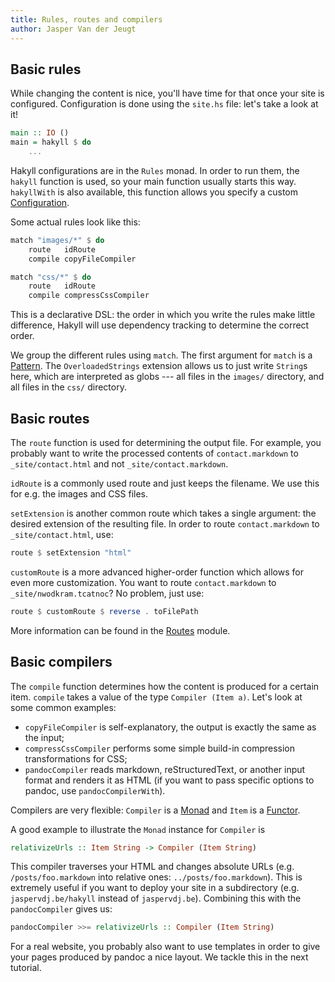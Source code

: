 ```yaml
---
title: Rules, routes and compilers
author: Jasper Van der Jeugt
---
```


Basic rules
-----------

While changing the content is nice, you'll have time for that once your site is
configured. Configuration is done using the `site.hs` file: let's take a look at
it!

```haskell
main :: IO ()
main = hakyll $ do
    ...
```

Hakyll configurations are in the `Rules` monad. In order to run them, the
`hakyll` function is used, so your main function usually starts this way.
`hakyllWith` is also available, this function allows you specify a custom
[Configuration].

[Configuration]: /reference/Hakyll-Core-Configuration.html

Some actual rules look like this:

```haskell
match "images/*" $ do
    route   idRoute
    compile copyFileCompiler

match "css/*" $ do
    route   idRoute
    compile compressCssCompiler

```

This is a declarative DSL: the order in which you write the rules make little
difference, Hakyll will use dependency tracking to determine the correct order.

We group the different rules using `match`. The first argument for `match` is a
[Pattern]. The `OverloadedStrings` extension allows us to just write `String`s
here, which are interpreted as globs --- all files in the `images/` directory,
and all files in the `css/` directory.

[Pattern]: /reference/Hakyll-Core-Identifier-Pattern.html

Basic routes
------------

The `route` function is used for determining the output file. For example, you
probably want to write the processed contents of `contact.markdown` to
`_site/contact.html` and not `_site/contact.markdown`.

`idRoute` is a commonly used route and just keeps the filename. We use this for
e.g.  the images and CSS files.

`setExtension` is another common route which takes a single argument: the
desired extension of the resulting file. In order to route `contact.markdown` to
`_site/contact.html`, use:

```haskell
route $ setExtension "html"
```

`customRoute` is a more advanced higher-order function which allows for even
more customization. You want to route `contact.markdown` to
`_site/nwodkram.tcatnoc`? No problem, just use:

```haskell
route $ customRoute $ reverse . toFilePath
```

More information can be found in the [Routes] module.

[Routes]: /reference/Hakyll-Core-Routes.html

Basic compilers
---------------

The `compile` function determines how the content is produced for a certain
item. `compile` takes a value of the type `Compiler (Item a)`. Let's look at
some common examples:

- `copyFileCompiler` is self-explanatory, the output is exactly the same as the
  input;
- `compressCssCompiler` performs some simple build-in compression
  transformations for CSS;
- `pandocCompiler` reads markdown, reStructuredText, or another input format and
  renders it as HTML (if you want to pass specific options to pandoc, use
  `pandocCompilerWith`).

Compilers are very flexible: `Compiler` is a [Monad] and `Item` is a [Functor].

[Monad]: http://learnyouahaskell.com/a-fistful-of-monads
[Functor]: http://learnyouahaskell.com/functors-applicative-functors-and-monoids

A good example to illustrate the `Monad` instance for `Compiler` is

```haskell
relativizeUrls :: Item String -> Compiler (Item String)
```

This compiler traverses your HTML and changes absolute URLs (e.g.
`/posts/foo.markdown` into relative ones: `../posts/foo.markdown`). This is
extremely useful if you want to deploy your site in a subdirectory (e.g.
`jaspervdj.be/hakyll` instead of `jaspervdj.be`). Combining this with the
`pandocCompiler` gives us:

```haskell
pandocCompiler >>= relativizeUrls :: Compiler (Item String)
```

For a real website, you probably also want to use templates in order to give
your pages produced by pandoc a nice layout. We tackle this in the next
tutorial.
